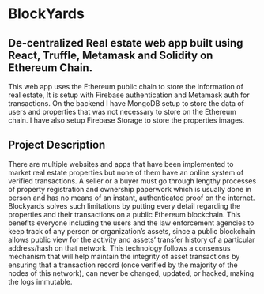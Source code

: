 # BlockYards
## De-centralized Real estate web app built using React, Truffle, Metamask and Solidity on Ethereum Chain.

This web app uses the Ethereum public chain to store the information of real estate, It is setup with Firebase authentication and Metamask auth for transactions.
On the backend I have MongoDB setup to store the data of users and properties that was not necessary to store on the Ethereum chain. I have also setup Firebase Storage to store the properties images.

## Project Description
There are multiple websites and apps that have been implemented to market real estate properties but none of them have an online system of verified transactions. A seller or a buyer must go through lengthy processes of property registration and ownership paperwork which is usually done in person and has no means of an instant, authenticated proof on the internet.
Blockyards solves such limitations by putting every detail regarding the properties and their transactions on a public Ethereum blockchain. This benefits everyone including the users and the law enforcement agencies to keep track of any person or organization’s assets, since a public blockchain allows public view for the activity and assets’ transfer history of a particular address/hash on that network. This technology follows a consensus mechanism that will help maintain the integrity of asset transactions by ensuring that a transaction record (once verified by the majority of the nodes of this network), can never be changed, updated, or hacked, making the logs immutable.
